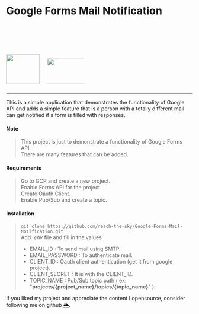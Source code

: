 
<h1>Google Forms Mail Notification &nbsp; <img src="https://www.computerhope.com/jargon/g/google-forms.png" width="90" height="80" style="margin-top: 100px"/>  &nbsp; 
<img src="https://upload.wikimedia.org/wikipedia/commons/thumb/d/d9/Node.js_logo.svg/1200px-Node.js_logo.svg.png" width ="100" height="70px" /></h1>

---

This is a simple application that demonstrates the functionality of Google API and adds a simple feature that is a person with a totally different mail can get notified if a form is filled with responses.

#### Note

> This project is just to demonstrate a functionality of Google Forms API. <br>
> There are many features that can be added.


#### Requirements
> Go to GCP and create a new project.<br>
> Enable Forms API for the project.<br>
> Create Oauth Client.<br>
> Enable Pub/Sub and create a topic.

#### Installation
> `git clone https://github.com/reach-the-sky/Google-Forms-Mail-Notification.git` <br>
> Add _.env_ file and fill in the values
> - EMAIL_ID : To send mail using SMTP.
> - EMAIL_PASSWORD : To authenticate mail.
> - CLIENT_ID : Oauth client authentication (get it from google project).
> - CLIENT_SECRET : It is with the CLIENT_ID.
> - TOPIC_NAME : Pub/Sub topic path ( ex: "**projects/{project_name}/topics/{topic_name}**" ).


If you liked my project and appreciate the content I opensource, consider following me on github [🌥](https://github.com/reach-the-sky).
